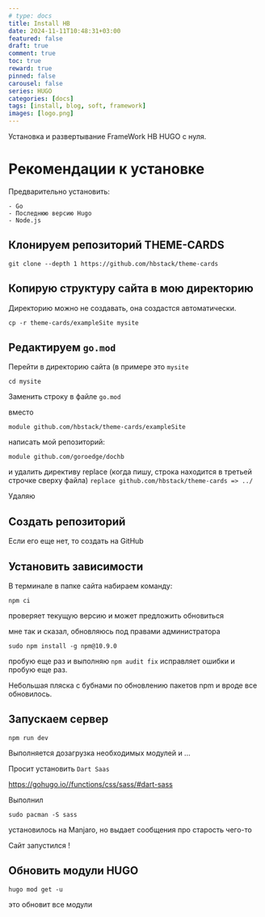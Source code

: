```yaml
---
# type: docs 
title: Install HB
date: 2024-11-11T10:48:31+03:00
featured: false
draft: true
comment: true
toc: true
reward: true
pinned: false
carousel: false
series: HUGO
categories: [docs]
tags: [install, blog, soft, framework]
images: [logo.png]
---
```


Установка и развертывание FrameWork HB HUGO с нуля.

<!--more-->

# Рекомендации к установке
Предварительно установить:

	- Go
	- Последнюю версию Hugo
	- Node.js
	
## Клонируем репозиторий THEME-CARDS

``` shell
git clone --depth 1 https://github.com/hbstack/theme-cards

```

## Копирую структуру сайта в мою директорию

Директорию можно не создавать, она создастся автоматически.

``` shell
cp -r theme-cards/exampleSite mysite
```
## Редактируем `go.mod`

Перейти в директорию сайта (в примере это `mysite`

``` shell
cd mysite
```

Заменить строку в файле `go.mod`

вместо

`module github.com/hbstack/theme-cards/exampleSite`

написать мой репозиторий:

`module github.com/goroedge/dochb`

и удалить директиву replace (когда пишу, строка находится в третьей строчке сверху файла) `replace github.com/hbstack/theme-cards => ../`


Удаляю


## Создать репозиторий

Если его еще нет, то создать на GitHub

## Установить зависимости

В терминале в папке сайта набираем команду:

``` shell
npm ci
```
проверяет текущую версию и может предложить обновиться

мне так и сказал, обновляюсь под правами администратора

``` shell
sudo npm install -g npm@10.9.0
```

пробую еще раз и выполняю `npm audit fix` исправляет ошибки и пробую еще раз.

Небольшая пляска с бубнами по обновлению пакетов npm и вроде все обновилось.

## Запускаем сервер

``` shell
npm run dev

```
Выполняется дозагрузка необходимых модулей и ...

Просит установить `Dart Saas`

https://gohugo.io//functions/css/sass/#dart-sass

Выполнил 

``` shell
sudo pacman -S sass
```
установилось на Manjaro, но выдает сообщения про старость чего-то




Сайт запустился !




## Обновить модули HUGO

``` shell
hugo mod get -u
```
это обновит все модули

